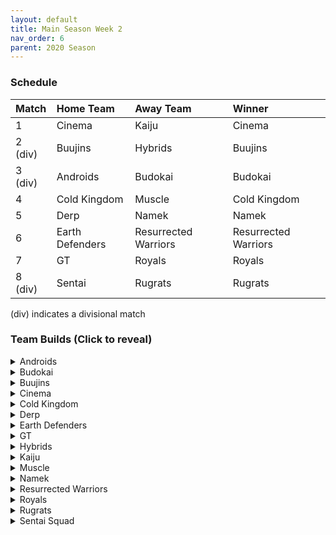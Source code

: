 ```yaml
---
layout: default
title: Main Season Week 2
nav_order: 6
parent: 2020 Season
---
```

### Schedule

|Match          |  Home Team            | Away Team        | Winner          |
| :-------------| :---------------------| :----------------| :---------------|
| 1             | Cinema                | Kaiju            | Cinema          |
| 2 (div)       | Buujins               | Hybrids          | Buujins         |
| 3 (div)       | Androids              | Budokai          | Budokai         |
| 4             | Cold Kingdom          | Muscle           | Cold Kingdom    |
| 5             | Derp                  | Namek            | Namek           |
| 6             | Earth Defenders       | Resurrected Warriors | Resurrected Warriors |
| 7             | GT                    | Royals           | Royals          | 
| 8 (div)       | Sentai                | Rugrats          | Rugrats         |

(div) indicates a divisional match

### Team Builds (Click to reveal)

<details>
  <summary>Androids</summary>
  <br />
<br />Home Map: Glacier
<br />Music: Boss Ganges
<br />Weekly Bench: 16 
<br />Boost Store: Super +1 on 17 (cost 4z), Defense +1 on Cell (cost 3z)
 
- Android 17 - Costume 2
    - Defense +3, Attack -1 (2)
    - Dende's Healing (2)
    - Quick Fast Attack (1)
    - Serious (1)
    - Fighting Spirit (1)
    - Super +1 (Boost)
    - Ginyu AI
 
- Super 17 - Costume 2
    - Ki +1 (1)
    - Launch's Support (2)
    - Quick Fast Attack (1)
    - Indignation (1)
    - Serious (1)
    - Savior (1)
    - Yajirobe AI
 
- Android 19 - Costume 2
    - Defense +2 (2)
    - Power of Rage (2)
    - Light Body (1)
    - Master Throw (1)
    - Latent Energy (1)
    - Majin Buu AI
 
- Cell (Perfect Form) Costume 2
    - Attack +2, Defense -1 (1)
    - Eternal Life (4)
    - Indignation (1)
    - Savior (1)
    - Broly's Ring (Limiter)
    - Defense +1 (Boost)
    - Cell AI
  

</details>

<details>
  <summary>Budokai</summary>

<br />
<br />Home Map: Planet Namek
<br />Music: Boss Battle Rock
<br />Weekly bench: Cyborg Tao
<br />Boosts: Ki +1 Early Goku (4z), Ki +1 End Goku (4z)
 
- Kid Goku
    - Attack +2 Defense -1 (1)
    - Serious (1)
    - Quick Fast Attack (1)
    - Eternal Life (4)
    - Piccolo AI
 
- End Goku (SSJ)
    - Ki +1 (1)
    - Indignation (1)
    - Savior (1)
    - Style of the Strong (4)
    - Broly's Ring (Limiter)
    - Ki +1 (boost)
    - Chiaotzu AI
 
- Nam
    - Attack +1 (1)
    - Serious (1)
    - Quick Fast Attack (1)
    - Combo Master (1)
    - Light Body (1)
    - Dende's Healing (2)
    - Frieza AI
 
- Early Goku
    - Super +2 Ki -1 (1)
    - Fighting Spirit (1)
    - Indignation (1)
    - Savior (1)
    - Unleash Ki (1)
    - Launch's Support (2)
    - Ki +1 (Boost)
    - Goku AI


</details>

<details>
  <summary>Buujins</summary>
<br />
<br /> Home Map: Supreme Kai's World
<br />Music: Nanshan
<br />Bench: Majin Buu
<br />Boosts: None
 
- Super Buu
    - Attack +2 Defense -1 (1)
    - Serious! (1)
    - Quick Fast Attack (1)
    - Dende's Healing (2)
    - Master Throw (1)
    - Combo Master (1)
    - Trunks AI
 
- Kid Buu
    - Defense +3 Attack -1 (2)
    - Launch's Support (2)
    - Indignation! (1)
    - Fighting Spirit! (1)
    - Savior (1)
    - Tien AI
 
- Majuub
    - Attack +1 (1)
    - Latent Energy! (1)
    - Quick Fast Attack (1)
    - Launch's Support (2)
    - Indignation! (1)
    - Light Body (1)
    - Ginyu AI
 
- Evil Buu
    - Defense +2 (2)
    - Dende's Healing (2)
    - Latent Energy! (1)
    - Serious! (1)
    - Fighting Spirit! (1)
    - Cell AI


</details>

<details>
  <summary>Cinema</summary>
<br />  
<br />Home Map: Hell
<br />Music: Warlord F
<br />Bench: Gogeta
<br />Boosts: N/A

 
- Turles
    - Defense +3 Attack -1 (2)
    - Eternal Life (4)
    - Fighting Spirit! (1)
    - Tien AI
 
- Zangya
    - Ki +1 (1)
    - Unleash Latent Power 1 (2)
    - High Tension (3)
    - Exquisite Skill (1)
    - Chiaotzu AI
 
- Garlic Jr. (Base Form)
    - Attack +1 (1)
    - Launch's Support (2)
    - Dende's Healing (2)
    - Fighting Spirit! (1)
    - Indignation! (1)
    - Broly's Ring (Limiter)
    - Krillin AI
 
- Fasha
    - Defense +2 (2)
    - Dende's Healing (2)
    - Light Body (1)
    - Serious! (1)
    - Quick Fast Attack (1)
    - Trunks AI
 

</details>

<details>
  <summary>Cold Kingdom </summary>
  <br />
<br />Home Map: Broly's Planet
<br />Music: Paranoia
<br />Bench: King Cold
<br />Boosts: N/A

- 3rd Form Freeza
    - Defense +2(2)
    - Launches Support(2)
    - Combo Master(1)
    - Fighting Spirit(1)
    - Serious(1)
    - Freeza AI
 
- Recoome - Costume 2
    - Attack +1(1)
    - Kibito’s Secret Arts(2)
    - Savior(1)
    - Light Body(1)
    - Fighting Spirit(1)
    - Master Throw(1)
    - Majin Buu AI
 
- Meta Cooler
    - Defense +3 Attack -1(2)
    - Serious(1)
    - Tension Up(2)
    - Dende’s Healing(2)
    - Trunks AI
 
- First Form Cooler
    - Ki +2 Super -1 (1)
    - Light Body(1)
    - Indignation (1)
    - Savior (1)
    - Quick Fast Attack(1)
    - Power of Rage(2)
    - Broly's Ring (Free)
    - Yajirobe AI


</details>

<details>
  <summary>Derp</summary>
<br />  
<br />Home Map: Penguin Village
<br />Music: War Begins
<br />Bench: Kibito Kai
<br />Boosts: N/A

- Gero
    - Attack +2 Defense -1 (1)
    - High Tension (3)
    - Master Throw (1)
    - Serious (1)
    - Latent Energy (1)
    - Goku AI
 
- Salza
    - Defense +2 (2)
    - Eternal Life (4)
    - Latent Energy (1)
    - Piccolo AI
 
- Devilman
    - Ki +2 Super -1 (1)
    - Savior (1)
    - Power of Rage (2)
    - Fighting Spirit (1)
    - Indignation (1)
    - Light Body (1)
    - Yajirobe AI
 
- Hercule
    - Super +1(1)
    - Indignation (1)
    - Fighting Spirit (1)
    - Savior (1)
    - Dragon Power (3)
    - Tien AI

</details>

<details>
  <summary>Earth Defenders</summary>
  <br />
<br />Home Map: Mt. Paozu
<br />Music: Aether
<br />Bench: Tien
<br />Boosts: N/A

 
- Krillin
    - Attack +2 Defense -1 (1)
    - Dende's Healing (2)
    - Indomitable Fighting Spirit (2)
    - Serious (1)
    - Quick Fast Attack (1)
    - Majin Buu AI
 
- Yamcha
    - Defense +3 Attack -1 (2)
    - Dragon Power (3)
    - Latent Energy (1)
    - Quick Fast Attack (1)
    - Tien AI
 
 
- Base Mid Goku
    - Super +2 Ki -1 (1)
    - Power of Rage (2)
    - Savior (1)
    - Indignation (1)
    - Launch's Support (2)
    - Tien AI
 
 
- SSJ1 Mid Vegeta
    - Attack +1 (1)
    - Dende's Healing (2)
    - Fighting Spirit (1)
    - Serious (1)
    - Power of Rage (2)
    - Limiter (Free)
    - Piccolo AI

</details>

<details>
  <summary>GT</summary>
<br />  
<br />Home Map: Kings Castle
<br />Music: Turbulence
<br />Bench: Syn Shenron
<br />Boosts: N/A

Notes - Forgot to add GT Goku’s Broly’s Ring (Limiter) 
 
- Ssj4 Vegeta
    - Ki +2/super-1 (1)
    - Indignation (1)
    - Fighting Spirit (1)
    - Eternal Life (4)
    - Broly's ring (Limiter)
    - Cell AI
 
- Goku SSJ3
    - Attack +2 Defense-1 (1)
    - Serious (1)
    - Quick Fast Attack (1)
    - Dende's Healing (2)
    - Power of Rage (2)
    - Broly’s Ring (Limiter)
    - Piccolo AI
 
- Super Baby 1
    - Defense +2 (2)
    - Latent Energy (1)
    - Dende's Healing (2)
    - Quick Fast Attack (1)
    - Serious (1)
    - Piccolo AI
 
- Pan
    - Super +2/Ki -1 (1)
    - Launchs Support (2)
    - Dragon Power (3)
    - Saviour (1)
    - Yajirobe AI

</details>

<details>
  <summary>Hybrids</summary>
<br />  
<br />Home Map: Wastelands
<br />Music: Dragon Castle
<br />Bench: Sword Trunks
<br />Boosts: Latent Energy! (2 Zeni)

 
- Ultimate Gohan
    - Attack +1 (1)
    - Serious (1)
    - Quick Fast Attack (1)
    - Eternal Life (4)
    - Latent Energy! (Boost store)
    - Majin Buu Ai
 
- Teen Gohan (SSJ) - Costume 3
    - Super +2, Ki-1 (1)
    - Indignation (1)
    - Fighting spirit (1)
    - Launch’s Support (2)
    - Dende's Healing (2)
    - Chiaotzu Ai
 
- Kid Gohan - Costume 2
    - Defense +3, Attack -1 (2)
    - Latent Energy (1)
    - Serious (1)
    - Quick Fast Attack (1)
    - Dendes Healing (2)
    - Trunks AI
 
- Future Gohan (SSJ)
    - Ki +1 (1)
    - Fighting Spirit (1)
    - Latent Energy (1)
    - Indignation (1)
    - Savior (1)
    - Kibito's Secret Art (2)
    - Frieza Ai

</details>

<details>
  <summary>Kaiju</summary>
<br />  
<br />Home Map: Rocky Area
<br />Music: Crongus
<br />Bench: Bardock
<br />Boosts: N/A
 
- Raditz
    - Ki +1 (1)
    - Fighting Spirit (1)
    - Latent Energy (1)
    - Rising fighting spirit (1)
    - Secret Measure (3)
    - Goku Ai
 
- Scouter Vegeta
    - Super +1 (1)
    - Indignation (1)
    - Serious (1)
    - Launch Support (2)
    - Power of Rage (2)
    - Chaoitzu Ai
 
- King Vegeta
    - Defense+2 (2)
    - Savior (1)
    - Eternal Life (4)
    - Yajirobe Ai
 
- Nappa - Costume 2 (Always and no denying this)
    - Defense +3 Attack -1 (2)
    - Fighting Spirit (1)
    - Savior (1)
    - Latent Energy (1)
    - Dende's Healing (2)
    - Yajirobe Ai

</details>

<details>
  <summary>Muscle</summary>
<br />  
<br />Home Map: Muscle Tower
<br />Music: Epic Boss Fight
<br />Bench:  SSJ Broly
<br />Boosts: N/A

- SSJ Trunks
    - Def +2 (2)
    - Eternal Life (4)
    - Quick Fast Attack (1)
    - Goku AI
 
- Bojack
    - Ki +2 Sup -1 (1)
    - Kibito Secret Art (2)
    - Indignation (1)
    - Savior (1)
    - Light Body (1)
    - Fighting Spirit (1)
    - Tien AI
 
- Android 13
    - Ki +1 (1)
    - Serious (1)
    - Tension Up (2)
    - Savior (1)
    - Power of Rage (2)
    - Goku AI
 
- Jackie Chun
    - Attack +1 (1)
    - Power of Rage (2)
    - Dende’s Healing (2)
    - Serious (1)
    - Latent Energy (1)
    - Ginyu AI

</details>

<details>
  <summary>Namek</summary>
<br />  
<br />Home Map: Kami's Lookout
<br />Music: Fight me if you can
<br />Bench: End Piccolo
<br />Boosts:

- Tambourine
    - Attack+1 (1)
    - Dende's Healing (2)
    - Latent Energy (1)
    - Serious (1)
    - Light Body (1)
    - Quick Fast Attack (1)
    - Trunks ai
 
- King Piccolo
    - Ki+1 (1)
    - Power of Rage (2)
    - Kibito's Secret Art (2)
    - Indignation (1)
    - Savior (1)
    - Yajirobe ai
 
- Nail
    - Defense+3, Attack-1 (2)
    - Eternal Life (4)
    - Fighting Spirit (1)
    - Chiaotzu ai
 
- Nuova
    - Super+1 (1)
    - Launch's Support (2)
    - Power of Rage (2)
    - Indignation (1)
    - Fighting Spirit (1)
    - Tien ai

</details>

<details>
  <summary>Resurrected Warriors</summary>
<br />  
<br />Home Map: Desert
<br />Music: Action Fight
<br />Bench: Eighter
<br />Boosts: N/A

Note - Videl’s Quick Fast Attack was randomly removed due to having an 8 point build

- End Vegeta SSJ
    - Attack +1 (1)
    - Quick Fast Attack (1)
    - Serious (1)
    - Rush Blast 3 (3)
    - Fighting Spirit (1)
    - Chiaotzu Ai
 
- Android 18
    - Super +2 Ki -1 (1)
    - Hi Tension (3)
    - Kibitos Secret Art (2)
    - Savior (1)
    - Yajirobe Ai
 
- Early Piccolo
    - Ki +1 (1)
    - Launchs Support (2)
    - Power of Rage (2)
    - Indignation (1)
    - Savior(1)
    - Frieza Ai
 
- Videl
    - Attack +2 Defense -1 (1)
    - Serious (1)
    - ~~Quick Fast Attack (1)~~ (Removed)
    - Launch’s Support (2)
    - Dragon Power (3)
    - Goku Ai

</details>


<details>
  <summary>Royals</summary>
<br />  
<br />Home Map: Hyperbolic Time Chamber
<br />Music: Thunder
<br />Bench: Majin Vegeta
<br />Boosts: N/A

- Slug
    - Defense +2 (2)
    - Latent Energy (1)
    - Eternal Life (4)
    - Yajirobe AI
 
- Pilaf Machine
    - Defense +3 Attack -1 (2)
    - Savior (1)
    - Dende's Healing (2)
    - Tension Up (2)
    - Broly's Ring (Limiter)
    - Ginyu AI
 
- Mecha Frieza
    - Ki +2 Super -1 (1)
    - Savior (1)
    - Indignation (1)
    - Launch's Support (2)
    - Kibitos Secret Art (2)
    - Vegeta AI
 
- Dabura
    - Attack +2 Defense -1 (1)
    - Master Blast (1)
    - Serious (1)
    - Fighting Spirit (1)
    - Lightbody (1)
    - Kibito’s Secret Art (2)
    - Default Ai

</details>

<details>
  <summary>Rugrats</summary>
<br />  
<br />Home Map: City Ruins
<br />Music: Nanga-F
<br />Bench: Saibaman
<br />Boosts:  Kibito's Secret Arts (3z),  Light Body (2z)

- SSJ Goten (costume 1)
    - Attack +1 (1)
    - Indignation (1)
    - Light Body (1)
    - Dende's Healing (2)
    - Fighting Spirit (1)
    - Quick Fast Attack (1)
    - Broly's Ring (free)
    - Chaiotzu AI
 
- Arale
    - Super +2 Ki -1 (1)
    - Power of Rage (2)
    - Tension Up (2)
    - Savior (1)
    - Indignation (1)
    - Light Body (boost)
    - Yajirobe AI
 
- Base Kid Trunks (costume 2)
    - Ki +2 Super -1 (1)
    - Eternal Life (4)
    - Latent Energy (1)
    - Serious (1)
    - Kibito's Secret Arts (boost)
    - Broly's Ring (limiter)
    - Chaiotzu AI
 
- Cell Jr.
    - Attack +2 Defense -1 (1)
    - Power of Rage (2)
    - Combo Master (1)
    - Light Body (1)
    - Fighting Spirit (1)
    - Serious (1)
    - Broly AI
 
</details>

<details>
  <summary>Sentai Squad</summary>
<br />  
<br />Home Map: Frieza's Ship
<br />Music: Hurricane
<br />Bench: Ginyu
<br />Boosts: N/A

- Jeice [Costume 1]
    - Attack +2 Defense -1 (1)
    - Power of Rage (2)
    - Dende's Healing (2)
    - Indignation (1)
    - Serious (1)
    - Majin Buu AI
 
- Saiyaman [Costume 1]
    - Ki +1 (1)
    - Power of Rage (2)
    - Launch's Support (2)
    - Light Body (1)
    - Savior (1)
    - Tien AI
 
- Saiyawoman [Costume 2]
    - Attack +1 (1)
    - Dragon Power (3)
    - Launch's Support (2)
    - Indignation (1)
    - Gohan AI
 
- Burter [Costume 2]
    - Super +2 Ki -1 (1)
    - Dende's Healing (2)
    - Combo Master (1)
    - Savior (1)
    - Light Body (1)
    - Unleash Ki (1)
    - Yajirobe AI


</details>
